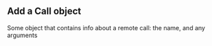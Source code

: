 ## Add a Call object
Some object that contains info about a remote call: the name, and any arguments
